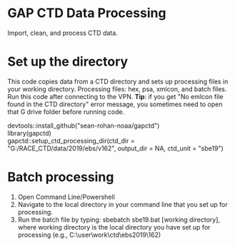 # GAP CTD Data Processing

Import, clean, and process CTD data.

# Set up the directory

This code copies data from a CTD directory and sets up processing files in your working directory. Processing files: hex, psa, xmlcon, and batch files.<br/>
Run this code after connecting to the VPN. **Tip**: if you get "No emlcon file found in the CTD directory" error message, you sometimes need to open that G drive folder before running code. 

devtools::install_github("sean-rohan-noaa/gapctd")<br/>
library(gapctd)<br/>
gapctd::setup_ctd_processing_dir(ctd_dir = "G:/RACE_CTD/data/2019/ebs/v162",
                                 output_dir = NA,
                                 ctd_unit = "sbe19")

# Batch processing

1. Open Command Line/Powershell
2. Navigate to the local directory in your command line that you set up for processing.
3. Run the batch file by typing:
    sbebatch sbe19.bat [working directory], where working directory is the local directory you have set up for processing (e.g., C:\user\work\ctd\ebs2019\162)

